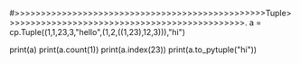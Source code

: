 #>>>>>>>>>>>>>>>>>>>>>>>>>>>>>>>>>>>>>>>>>>>>>>>>Tuple>>>>>>>>>>>>>>>>>>>>>>>>>>>>>>>>>>>>>>>>>>>>>>.
a = cp.Tuple((1,1,23,3,"hello",(1,2,((1,23),12,3))),"hi")

print(a)
print(a.count(1))
print(a.index(23))
print(a.to_pytuple("hi"))